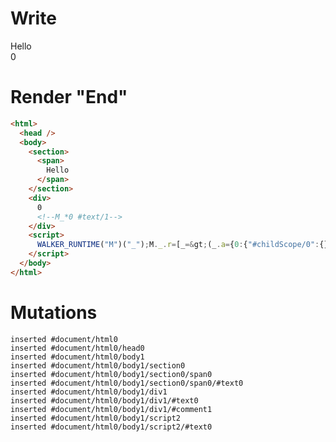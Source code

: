 # Write
  <section><span>Hello</span></section><div>0<!--M_*0 #text/1--></div><script>WALKER_RUNTIME("M")("_");M._.r=[_=>(_.a={0:{"#childScope/0":{}}}),0]</script>


# Render "End"
```html
<html>
  <head />
  <body>
    <section>
      <span>
        Hello
      </span>
    </section>
    <div>
      0
      <!--M_*0 #text/1-->
    </div>
    <script>
      WALKER_RUNTIME("M")("_");M._.r=[_=&gt;(_.a={0:{"#childScope/0":{}}}),0]
    </script>
  </body>
</html>
```

# Mutations
```
inserted #document/html0
inserted #document/html0/head0
inserted #document/html0/body1
inserted #document/html0/body1/section0
inserted #document/html0/body1/section0/span0
inserted #document/html0/body1/section0/span0/#text0
inserted #document/html0/body1/div1
inserted #document/html0/body1/div1/#text0
inserted #document/html0/body1/div1/#comment1
inserted #document/html0/body1/script2
inserted #document/html0/body1/script2/#text0
```